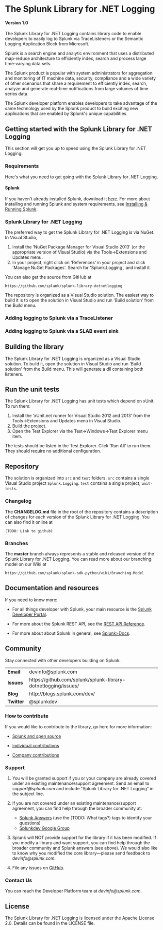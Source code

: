 # The Splunk Library for .NET Logging

#### Version 1.0

The Splunk Library for .NET Logging contains library code to enable developers
to easily log to Splunk via TraceListeners or the Semantic Logging Application
Block from Microsoft.

Splunk is a search engine and analytic environment that uses a distributed
map-reduce architecture to efficiently index, search and process large 
time-varying data sets.

The Splunk product is popular with system administrators for aggregation and
monitoring of IT machine data, security, compliance and a wide variety of 
other scenarios that share a requirement to efficiently index, search, analyze
and generate real-time notifications from large volumes of time series data.

The Splunk developer platform enables developers to take advantage of the 
same technology used by the Splunk product to build exciting new applications
that are enabled by Splunk's unique capabilities.

## Getting started with the Splunk Library for .NET Logging

This section will get you up to speed using the Splunk Library for .NET Logging.

### Requirements

Here's what you need to get going with the Splunk Library for .NET Logging.

#### Splunk

If you haven't already installed Splunk, download it 
[here](http://www.splunk.com/download). For more about installing and running 
Splunk and system requirements, see 
[Installing & Running Splunk](http://dev.splunk.com/view/SP-CAAADRV). 

### Splunk Library for .NET Logging

The preferred way to get the Splunk Library for .NET Logging is via NuGet. In
Visual Studio, 

1. Install the 'NuGet Package Manager for Visual Studio 2013' (or the
   appropriate version of Visual Studio) via the Tools->Extensions and Updates
   menu.
2. In your project, right click on 'References' in your project and click
   'Manage NuGet Packages'. Search for 'Splunk.Logging', and install it.

You can also get the source from GitHub at

    https://github.com/splunk/splunk-library-dotnetlogging

The repository is organized as a Visual Studio solution. The easiest way to
build it is to open the solution in Visual Studio and run 'Build solution'
from the Build menu.

### Adding logging to Splunk via a TraceListener


### Adding logging to Splunk via a SLAB event sink



## Building the library

The Splunk Library for .NET Logging is organized as a Visual Studio solution.
To build it, open the solution in Visual Studio and run 'Build solution' from
the Build menu. This will generate a dll containing both listeners.

## Run the unit tests

The Splunk Library for .NET Logging has unit tests which depend on xUnit. To
run them:

1. Install the 'xUnit.net runner for Visual Studio 2012 and 2013' from the
   Tools->Extensions and Updates menu in Visual Studio.
2. Build the project.
3. Open the Test Explorer via the Test->Windows->Test Explorer menu item.

The tests should be listed in the Test Explorer. Click 'Run All' to run them.
They should require no additional configuration.

## Repository

The solution is organized into `src` and `test` folders. `src` contains a single
Visual Studio project `Splunk.Logging`. `test` contains a single project, 
`unit-tests`.

### Changelog

The **CHANGELOG.md** file in the root of the repository contains a description
of changes for each version of the Splunk Library for .NET Logging. You can also
find it online at 

    (TODO: Link to github)

### Branches

The **master** branch always represents a stable and released version of the
Splunk Library for .NET Logging. You can read more about our branching model
on our Wiki at 

    https://github.com/splunk/splunk-sdk-python/wiki/Branching-Model

## Documentation and resources

If you need to know more: 

* For all things developer with Splunk, your main resource is the [Splunk Developer Portal](http://dev.splunk.com).

* For more about the Splunk REST API, see the [REST API Reference](http://docs.splunk.com/Documentation/Splunk/latest/RESTAPI).

* For more about about Splunk in general, see [Splunk>Docs](http://docs.splunk.com/Documentation/Splunk).

## Community

Stay connected with other developers building on Splunk.

<table>

<tr>
<td><b>Email</b></td>
<td>devinfo@splunk.com</td>
</tr>

<tr>
<td><b>Issues</b>
<td><span>https://github.com/splunk/splunk-library-dotnetlogging/issues/</span></td>
</tr>

<tr>
<td><b>Blog</b>
<td><span>http://blogs.splunk.com/dev/</span></td>
</tr>

<tr>
<td><b>Twitter</b>
<td>@splunkdev</td>
</tr>

</table>


### How to contribute

If you would like to contribute to the library, go here for more information:

* [Splunk and open source](http://dev.splunk.com/view/opensource/SP-CAAAEDM)

* [Individual contributions](http://dev.splunk.com/goto/individualcontributions)

* [Company contributions](http://dev.splunk.com/view/companycontributions/SP-CAAAEDR)

### Support

1. You will be granted support if you or your company are already covered 
   under an existing maintenance/support agreement. Send an email to 
   _support@splunk.com_ and include "Splunk Library for .NET Logging" in
   the subject line. 

2. If you are not covered under an existing maintenance/support agreement, you 
   can find help through the broader community at:

   <ul>
   <li><a href='http://splunk-base.splunk.com/answers/'>Splunk Answers</a> (use
    the (TODO: What tags?) tags to identify your questions)</li>
   <li><a href='http://groups.google.com/group/splunkdev'>Splunkdev Google 
   Group</a></li>
   </ul>
3. Splunk will NOT provide support for the library if it has been modified. If
   you modify a library and want support, you can find help through the broader
   community and Splunk answers (see above). We would also like to know why you
   modified the core library&mdash;please send feedback to _devinfo@splunk.com_.
4. File any issues on [GitHub](https://github.com/splunk/splunk-library-dotnetlogging/issues).


### Contact Us

You can reach the Developer Platform team at _devinfo@splunk.com_.

## License

The Splunk Library for .NET Logging is licensed under the Apache
License 2.0. Details can be found in the LICENSE file.
